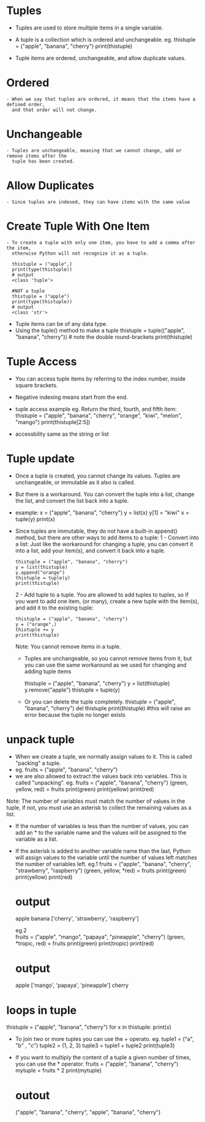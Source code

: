 # Tuples

 - Tuples are used to store multiple items in a single variable.
 - A tuple is a collection which is ordered and unchangeable.
    eg. thistuple = ("apple", "banana", "cherry")
        print(thistuple)

 - Tuple items are ordered, unchangeable, and allow duplicate values.
  # Ordered
    - When we say that tuples are ordered, it means that the items have a defined order, 
      and that order will not change.
  # Unchangeable
    - Tuples are unchangeable, meaning that we cannot change, add or remove items after the 
      tuple has been created.
  # Allow Duplicates
    - Since tuples are indexed, they can have items with the same value

  # Create Tuple With One Item
    - To create a tuple with only one item, you have to add a comma after the item, 
      otherwise Python will not recognize it as a tuple.
     
      thistuple = ("apple",)
      print(type(thistuple))
      # output
      <class 'tuple'>

      #NOT a tuple
      thistuple = ("apple")
      print(type(thistuple))
      # output 
      <class 'str'>

 - Tuple items can be of any data type.
 - Using the tuple() method to make a tuple
    thistuple = tuple(("apple", "banana", "cherry")) # note the double round-brackets
    print(thistuple)

  # Tuple Access
  - You can access tuple items by referring to the index number, inside square brackets.
  - Negative indexing means start from the end.
  - tuple access example
   eg. Return the third, fourth, and fifth item:
    thistuple = ("apple", "banana", "cherry", "orange", "kiwi", "melon", "mango")
    print(thistuple[2:5])

  - accessbility same as the string or list
  
  # Tuple update
  - Once a tuple is created, you cannot change its values. Tuples are unchangeable, 
    or immutable as it also is called.
  - But there is a workaround. You can convert the tuple into a list, change the list, 
    and convert the list back into a tuple.
  - example:
    x = ("apple", "banana", "cherry")
    y = list(x)
    y[1] = "kiwi"
    x = tuple(y)
    print(x)
  - Since tuples are immutable, they do not have a built-in append() method, but there are 
    other ways to add items to a tuple:
    1 - Convert into a list: Just like the workaround for changing a tuple, you can convert it into a list, 
        add your item(s), and convert it back into a tuple.

        thistuple = ("apple", "banana", "cherry")
        y = list(thistuple)
        y.append("orange")
        thistuple = tuple(y)
        print(thistuple)

    2 - Add tuple to a tuple. You are allowed to add tuples to tuples, so if you want to add one item, 
        (or many), create a new tuple with the item(s), and add it to the existing tuple:

        thistuple = ("apple", "banana", "cherry")
        y = ("orange",)
        thistuple += y
        print(thistuple)

    Note: You cannot remove items in a tuple.

    - Tuples are unchangeable, so you cannot remove items from it, but you can use the same 
      workaround as we used for changing and adding tuple items

        thistuple = ("apple", "banana", "cherry")
        y = list(thistuple)
        y.remove("apple")
        thistuple = tuple(y)

    - Or you can delete the tuple completely.
        thistuple = ("apple", "banana", "cherry")
        del thistuple
        print(thistuple) #this will raise an error because the tuple no longer exists

  # unpack tuple
  - When we create a tuple, we normally assign values to it. This is called "packing" a tuple.
  - eg. fruits = ("apple", "banana", "cherry")
  - we are also allowed to extract the values back into variables. This is called "unpacking".
  eg.
    fruits = ("apple", "banana", "cherry")
    (green, yellow, red) = fruits
    print(green)
    print(yellow)
    print(red)

  Note: The number of variables must match the number of values in the tuple, if not, you must 
        use an asterisk to collect the remaining values as a list.

  - If the number of variables is less than the number of values, you can add an * to the variable 
    name and the values will be assigned to the variable as a list.
  - If the asterisk is added to another variable name than the last, Python will assign values to 
    the variable until the number of values left matches the number of variables left.
    eg.1 
      fruits = ("apple", "banana", "cherry", "strawberry", "raspberry")
      (green, yellow, *red) = fruits
      print(green)
      print(yellow)
      print(red)
      # output
      apple
      banana
      ['cherry', 'strawberry', 'raspberry']

    eg.2   
      fruits = ("apple", "mango", "papaya", "pineapple", "cherry")
      (green, *tropic, red) = fruits
      print(green)
      print(tropic)
      print(red)
      # output
      apple
      ['mango', 'papaya', 'pineapple']
      cherry

  # loops in tuple
  thistuple = ("apple", "banana", "cherry")
  for x in thistuple:
    print(x)


  - To join two or more tuples you can use the + operato.
    eg. tuple1 = ("a", "b" , "c")
        tuple2 = (1, 2, 3)
        tuple3 = tuple1 + tuple2
        print(tuple3)

  - If you want to multiply the content of a tuple a given number of times, you can use the * operator.
   fruits = ("apple", "banana", "cherry")
    mytuple = fruits * 2
    print(mytuple)
    # outout 
    ("apple", "banana", "cherry", "apple", "banana", "cherry")

    